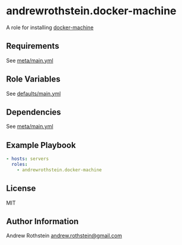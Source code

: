 andrewrothstein.docker-machine
===========================

A role for installing [docker-machine](https://github.com/docker/machine)

Requirements
------------

See [meta/main.yml](meta/main.yml)

Role Variables
--------------

See [defaults/main.yml](defaults/main.yml)

Dependencies
------------

See [meta/main.yml](meta/main.yml)

Example Playbook
----------------

```yml
- hosts: servers
  roles:
    - andrewrothstein.docker-machine
```

License
-------

MIT

Author Information
------------------

Andrew Rothstein <andrew.rothstein@gmail.com>
